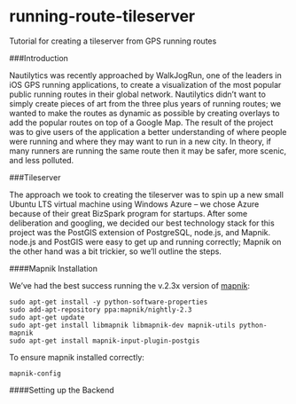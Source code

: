 running-route-tileserver
========================

Tutorial for creating a tileserver from GPS running routes

###Introduction

Nautilytics was recently approached by WalkJogRun, one of the leaders in iOS GPS running applications, to create a visualization of the most popular public running routes in their global network.
Nautilytics didn’t want to simply create pieces of art from the three plus years of running routes;
we wanted to make the routes as dynamic as possible by creating overlays to add the popular routes on top of a Google Map.
The result of the project was to give users of the application a better understanding of where people were running and where they may want to run in a new city.
In theory, if many runners are running the same route then it may be safer, more scenic, and less polluted.

###Tileserver

The approach we took to creating the tileserver was to spin up a new small Ubuntu LTS virtual machine using Windows Azure –
we chose Azure because of their great BizSpark program for startups. After some deliberation and googling,
we decided our best technology stack for this project was the PostGIS extension of PostgreSQL, node.js, and Mapnik.
node.js and PostGIS were easy to get up and running correctly; Mapnik on the other hand was a bit trickier, so we’ll outline the steps.

####Mapnik Installation

We’ve had the best success running the v.2.3x version of [mapnik](https://github.com/mapnik/mapnik/wiki/Mapnik-Installation):

```
sudo apt-get install -y python-software-properties
sudo add-apt-repository ppa:mapnik/nightly-2.3
sudo apt-get update
sudo apt-get install libmapnik libmapnik-dev mapnik-utils python-mapnik
sudo apt-get install mapnik-input-plugin-postgis
```

To ensure mapnik installed correctly:

    mapnik-config

####Setting up the Backend




